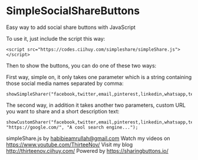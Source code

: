 # SimpleSocialShareButtons
Easy way to add social share buttons with JavaScript

To use it, just include the script this way: 
```
<script src="https://codes.ciihuy.com/simpleshare/simpleShare.js"></script>
```

Then to show the buttons, you can do one of these two ways:

First way, simple on, it only takes one parameter which is a string containing those social media names separated by comma:
```
showSimpleSharer("facebook,twitter,email,pinterest,linkedin,whatsapp,telegram");
```

The second way, in addition it takes another two parameters, custom URL you want to share and a short description text:
```
showCustomSharer("facebook,twitter,email,pinterest,linkedin,whatsapp,telegram", "https://google.com/", "A cool search engine...");
```

simpleShare.js by habibieamrullah@gmail.com
Watch my videos on https://www.youtube.com/ThirteeNov/
Visit my blog http://thirteenov.ciihuy.com/
Powered by https://sharingbuttons.io/
